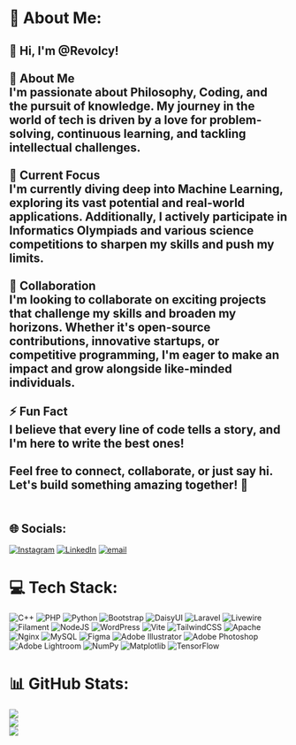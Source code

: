 # 💫 About Me:
## 👋 Hi, I'm @Revolcy!  <br><br>👀 About Me  <br>I'm passionate about Philosophy, Coding, and the pursuit of knowledge. My journey in the world of tech is driven by a love for problem-solving, continuous learning, and tackling intellectual challenges.  <br><br>🌱 Current Focus  <br>I'm currently diving deep into Machine Learning, exploring its vast potential and real-world applications. Additionally, I actively participate in Informatics Olympiads and various science competitions to sharpen my skills and push my limits.  <br><br>💞️ Collaboration  <br>I'm looking to collaborate on exciting projects that challenge my skills and broaden my horizons. Whether it's open-source contributions, innovative startups, or competitive programming, I'm eager to make an impact and grow alongside like-minded individuals.  <br><br>⚡ Fun Fact  <br>I believe that every line of code tells a story, and I'm here to write the best ones!  <br><br>Feel free to connect, collaborate, or just say hi. Let's build something amazing together! 🚀  <br><br>


## 🌐 Socials:
[![Instagram](https://img.shields.io/badge/Instagram-%23E4405F.svg?logo=Instagram&logoColor=white)](https://instagram.com/@rvolcy_) [![LinkedIn](https://img.shields.io/badge/LinkedIn-%230077B5.svg?logo=linkedin&logoColor=white)](https://linkedin.com/in/revolcy) [![email](https://img.shields.io/badge/Email-D14836?logo=gmail&logoColor=white)](mailto:alicizations03@gmail.com) 

# 💻 Tech Stack:
![C++](https://img.shields.io/badge/c++-%2300599C.svg?style=for-the-badge&logo=c%2B%2B&logoColor=white) ![PHP](https://img.shields.io/badge/php-%23777BB4.svg?style=for-the-badge&logo=php&logoColor=white) ![Python](https://img.shields.io/badge/python-3670A0?style=for-the-badge&logo=python&logoColor=ffdd54) ![Bootstrap](https://img.shields.io/badge/bootstrap-%238511FA.svg?style=for-the-badge&logo=bootstrap&logoColor=white) ![DaisyUI](https://img.shields.io/badge/daisyui-5A0EF8?style=for-the-badge&logo=daisyui&logoColor=white) ![Laravel](https://img.shields.io/badge/laravel-%23FF2D20.svg?style=for-the-badge&logo=laravel&logoColor=white) ![Livewire](https://img.shields.io/badge/livewire-%234e56a6.svg?style=for-the-badge&logo=livewire&logoColor=white) ![Filament](https://img.shields.io/badge/Filament-FFAA00?style=for-the-badge&logoColor=%23000000) ![NodeJS](https://img.shields.io/badge/node.js-6DA55F?style=for-the-badge&logo=node.js&logoColor=white) ![WordPress](https://img.shields.io/badge/WordPress-%23117AC9.svg?style=for-the-badge&logo=WordPress&logoColor=white) ![Vite](https://img.shields.io/badge/vite-%23646CFF.svg?style=for-the-badge&logo=vite&logoColor=white) ![TailwindCSS](https://img.shields.io/badge/tailwindcss-%2338B2AC.svg?style=for-the-badge&logo=tailwind-css&logoColor=white) ![Apache](https://img.shields.io/badge/apache-%23D42029.svg?style=for-the-badge&logo=apache&logoColor=white) ![Nginx](https://img.shields.io/badge/nginx-%23009639.svg?style=for-the-badge&logo=nginx&logoColor=white) ![MySQL](https://img.shields.io/badge/mysql-4479A1.svg?style=for-the-badge&logo=mysql&logoColor=white) ![Figma](https://img.shields.io/badge/figma-%23F24E1E.svg?style=for-the-badge&logo=figma&logoColor=white) ![Adobe Illustrator](https://img.shields.io/badge/adobe%20illustrator-%23FF9A00.svg?style=for-the-badge&logo=adobe%20illustrator&logoColor=white) ![Adobe Photoshop](https://img.shields.io/badge/adobe%20photoshop-%2331A8FF.svg?style=for-the-badge&logo=adobe%20photoshop&logoColor=white) ![Adobe Lightroom](https://img.shields.io/badge/Adobe%20Lightroom-31A8FF.svg?style=for-the-badge&logo=Adobe%20Lightroom&logoColor=white) ![NumPy](https://img.shields.io/badge/numpy-%23013243.svg?style=for-the-badge&logo=numpy&logoColor=white) ![Matplotlib](https://img.shields.io/badge/Matplotlib-%23ffffff.svg?style=for-the-badge&logo=Matplotlib&logoColor=black) ![TensorFlow](https://img.shields.io/badge/TensorFlow-%23FF6F00.svg?style=for-the-badge&logo=TensorFlow&logoColor=white)
# 📊 GitHub Stats:
![](https://github-readme-stats.vercel.app/api?username=Revolcy&theme=dark&hide_border=false&include_all_commits=true&count_private=false)<br/>
![](https://nirzak-streak-stats.vercel.app/?user=Revolcy&theme=dark&hide_border=false)<br/>
![](https://github-readme-stats.vercel.app/api/top-langs/?username=Revolcy&theme=dark&hide_border=false&include_all_commits=true&count_private=false&layout=compact)
